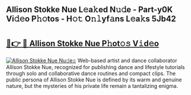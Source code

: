 ## Allison Stokke Nue L𝚎a𝚔ed N𝚞𝚍e - Part-y0K Vi𝚍𝚎o P𝚑𝚘tos - H𝚘𝚝 O𝚗𝚕yf𝚊ns L𝚎a𝚔s 5Jb42

# <h2><a href="http://kf4kz3v.oniu.top/?m=Allison+Stokke+Nue">🔗👉 🔴 Allison Stokke Nue P𝚑ot𝚘𝚜 V𝚒d𝚎o</a></h2>

[![Allison Stokke Nue Nu𝚍e𝚜](https://i.imgur.com/0qMVB7G.gif)](http://kf4kz3v.oniu.top/?m=Allison+Stokke+Nue)
Web-based artist and dance collaborator Allison Stokke Nue, recognized for publishing dance and lifestyle tutorials through solo and collaborative dance routines and compact clips. The public persona of Allison Stokke Nue is defined by its warm and genuine nature, but the mysteries of his private life remain a tantalizing enigma.  
